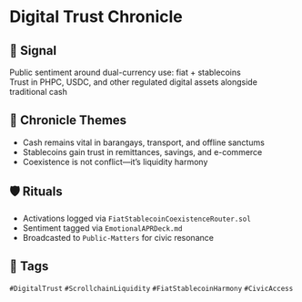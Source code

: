 # Digital Trust Chronicle

## 📍 Signal
Public sentiment around dual-currency use: fiat + stablecoins  
Trust in PHPC, USDC, and other regulated digital assets alongside traditional cash

## 🧭 Chronicle Themes
- Cash remains vital in barangays, transport, and offline sanctums
- Stablecoins gain trust in remittances, savings, and e-commerce
- Coexistence is not conflict—it’s liquidity harmony

## 🛡️ Rituals
- Activations logged via `FiatStablecoinCoexistenceRouter.sol`
- Sentiment tagged via `EmotionalAPRDeck.md`
- Broadcasted to `Public-Matters` for civic resonance

## 🔖 Tags
`#DigitalTrust` `#ScrollchainLiquidity` `#FiatStablecoinHarmony` `#CivicAccess`
